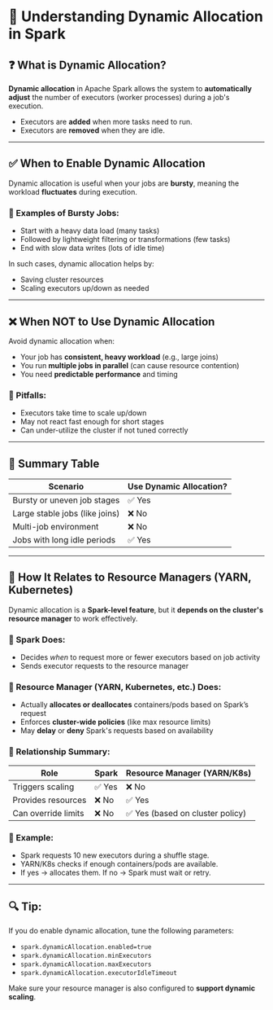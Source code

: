 
# 🔄 Understanding Dynamic Allocation in Spark

## ❓ What is Dynamic Allocation?

**Dynamic allocation** in Apache Spark allows the system to **automatically adjust** the number of executors (worker processes) during a job's execution.

- Executors are **added** when more tasks need to run.
- Executors are **removed** when they are idle.

---

## ✅ When to Enable Dynamic Allocation

Dynamic allocation is useful when your jobs are **bursty**, meaning the workload **fluctuates** during execution.

### 🔸 Examples of Bursty Jobs:
- Start with a heavy data load (many tasks)
- Followed by lightweight filtering or transformations (few tasks)
- End with slow data writes (lots of idle time)

In such cases, dynamic allocation helps by:
- Saving cluster resources
- Scaling executors up/down as needed

---

## ❌ When NOT to Use Dynamic Allocation

Avoid dynamic allocation when:
- Your job has **consistent, heavy workload** (e.g., large joins)
- You run **multiple jobs in parallel** (can cause resource contention)
- You need **predictable performance** and timing

### 🔺 Pitfalls:
- Executors take time to scale up/down
- May not react fast enough for short stages
- Can under-utilize the cluster if not tuned correctly

---

## 🧠 Summary Table

| Scenario                         | Use Dynamic Allocation? |
|----------------------------------|--------------------------|
| Bursty or uneven job stages      | ✅ Yes                   |
| Large stable jobs (like joins)   | ❌ No                    |
| Multi-job environment            | ❌ No                    |
| Jobs with long idle periods      | ✅ Yes                   |

---

## 🧩 How It Relates to Resource Managers (YARN, Kubernetes)

Dynamic allocation is a **Spark-level feature**, but it **depends on the cluster's resource manager** to work effectively.

### 🔧 Spark Does:
- Decides *when* to request more or fewer executors based on job activity
- Sends executor requests to the resource manager

### 🧱 Resource Manager (YARN, Kubernetes, etc.) Does:
- Actually **allocates or deallocates** containers/pods based on Spark’s request
- Enforces **cluster-wide policies** (like max resource limits)
- May **delay** or **deny** Spark's requests based on availability

### 🔁 Relationship Summary:

| Role                 | Spark                            | Resource Manager (YARN/K8s)             |
|----------------------|----------------------------------|-----------------------------------------|
| Triggers scaling     | ✅ Yes                            | ❌ No                                    |
| Provides resources   | ❌ No                             | ✅ Yes                                   |
| Can override limits  | ❌ No                             | ✅ Yes (based on cluster policy)         |

### 🧠 Example:
- Spark requests 10 new executors during a shuffle stage.
- YARN/K8s checks if enough containers/pods are available.
- If yes → allocates them. If no → Spark must wait or retry.

---

## 🔍 Tip:
If you do enable dynamic allocation, tune the following parameters:

- `spark.dynamicAllocation.enabled=true`
- `spark.dynamicAllocation.minExecutors`
- `spark.dynamicAllocation.maxExecutors`
- `spark.dynamicAllocation.executorIdleTimeout`

Make sure your resource manager is also configured to **support dynamic scaling**.

